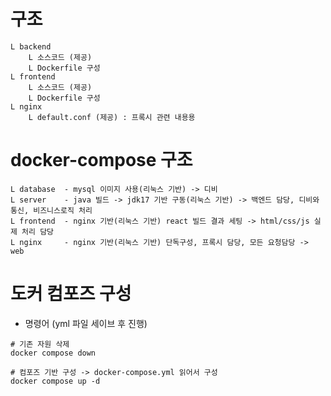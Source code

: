 # 구조
```
L backend
    L 소스코드 (제공)
    L Dockerfile 구성
L frontend
    L 소스코드 (제공)
    L Dockerfile 구성
L nginx
    L default.conf (제공) : 프록시 관련 내용용
```

# docker-compose 구조
```
L database  - mysql 이미지 사용(리눅스 기반) -> 디비
L server    - java 빌드 -> jdk17 기반 구동(리눅스 기반) -> 백엔드 담당, 디비와 통신, 비즈니스로직 처리
L frontend  - nginx 기반(리눅스 기반) react 빌드 결과 세팅 -> html/css/js 실제 처리 담당
L nginx     - nginx 기반(리눅스 기반) 단독구성, 프록시 담당, 모든 요청담당 -> web
```

# 도커 컴포즈 구성
- 명령어 (yml 파일 세이브 후 진행)
```
# 기존 자원 삭제
docker compose down

# 컴포즈 기반 구성 -> docker-compose.yml 읽어서 구성
docker compose up -d
```